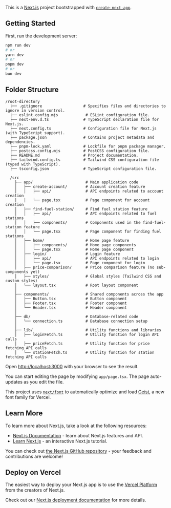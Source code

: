 This is a [Next.js](https://nextjs.org) project bootstrapped with [`create-next-app`](https://nextjs.org/docs/app/api-reference/cli/create-next-app).

## Getting Started

First, run the development server:

```bash
npm run dev
# or
yarn dev
# or
pnpm dev
# or
bun dev
```

## Folder Structure
```
/root-directory
  ├── .gitignore                  # Specifies files and directories to ignore in version control.
  ├── eslint.config.mjs            # ESLint configuration file.
  ├── next-env.d.ts               # TypeScript declaration file for Next.js.
  ├── next.config.ts              # Configuration file for Next.js (with TypeScript support).
  ├── package.json                # Contains project metadata and dependencies.
  ├── pnpm-lock.yaml              # Lockfile for pnpm package manager.
  ├── postcss.config.mjs          # PostCSS configuration file.
  ├── README.md                   # Project documentation.
  ├── tailwind.config.ts          # Tailwind CSS configuration file (typed with TypeScript).
  ├── tsconfig.json               # TypeScript configuration file.

  /src
    ├── app/                       # Main application code
    │   ├── create-account/        # Account creation feature
    │   │   ├── api/               # API endpoints related to account creation
    │   │   └── page.tsx           # Page component for account creation
    │   ├── find-fuel-station/     # Find fuel station feature
    │   │   ├── api/               # API endpoints related to fuel stations
    │   │   ├── components/        # Components used in the find-fuel-station feature
    │   │   └── page.tsx           # Page component for finding fuel stations
    │   ├── home/                  # Home page feature
    │   │   ├── components/        # Home page components
    │   │   └── page.tsx           # Home page component
    │   ├── login/                 # Login feature
    │   │   ├── api/               # API endpoints related to login
    │   │   └── page.tsx           # Page component for login
    │   ├── price-comparison/      # Price comparison feature (no sub-components yet)
    │   ├── styles/                # Global styles (Tailwind CSS and custom styles)
    │   └── layout.tsx             # Root layout component
    │
    ├── components/                # Shared components across the app
    │   ├── Button.tsx             # Button component
    │   ├── Footer.tsx             # Footer component
    │   └── Header.tsx             # Header component
    │
    ├── db/                        # Database-related code
    │   └── connection.ts          # Database connection setup
    │
    ├── lib/                       # Utility functions and libraries
    │   ├── loginFetch.ts          # Utility function for login API calls
    │   ├── priceFetch.ts          # Utility function for price fetching API calls
    │   └── stationFetch.ts        # Utility function for station fetching API calls
```

Open [http://localhost:3000](http://localhost:3000) with your browser to see the result.

You can start editing the page by modifying `app/page.tsx`. The page auto-updates as you edit the file.

This project uses [`next/font`](https://nextjs.org/docs/app/building-your-application/optimizing/fonts) to automatically optimize and load [Geist](https://vercel.com/font), a new font family for Vercel.

## Learn More

To learn more about Next.js, take a look at the following resources:

- [Next.js Documentation](https://nextjs.org/docs) - learn about Next.js features and API.
- [Learn Next.js](https://nextjs.org/learn) - an interactive Next.js tutorial.

You can check out [the Next.js GitHub repository](https://github.com/vercel/next.js) - your feedback and contributions are welcome!

## Deploy on Vercel

The easiest way to deploy your Next.js app is to use the [Vercel Platform](https://vercel.com/new?utm_medium=default-template&filter=next.js&utm_source=create-next-app&utm_campaign=create-next-app-readme) from the creators of Next.js.

Check out our [Next.js deployment documentation](https://nextjs.org/docs/app/building-your-application/deploying) for more details.


